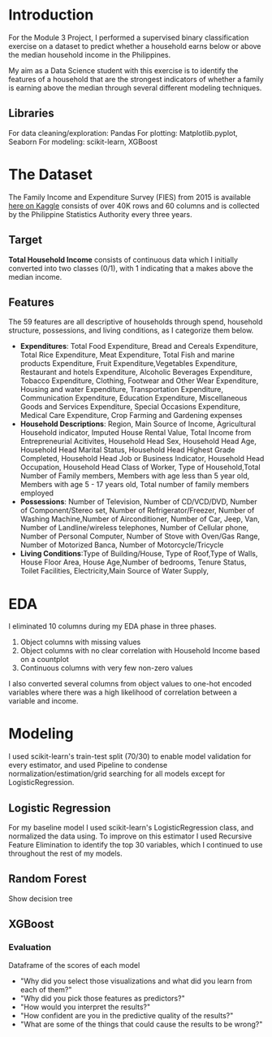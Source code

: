 # Introduction

For the Module 3 Project, I performed a supervised binary classification exercise on a dataset to predict whether a household earns below or above the median household income in the Philippines. 

My aim as a Data Science student with this exercise is to identify the features of a household that are the strongest indicators of whether a family is earning above the median through several different modeling techniques. 

## Libraries
For data cleaning/exploration: Pandas
For plotting: Matplotlib.pyplot, Seaborn
For modeling: scikit-learn, XGBoost

# The Dataset 
The Family Income and Expenditure Survey (FIES) from 2015 is available [here on Kaggle](https://www.kaggle.com/grosvenpaul/family-income-and-expenditure) consists of over 40K rows and 60 columns and is collected by the Philippine Statistics Authority every three years. 

## Target
**Total Household Income** consists of continuous data which I initially converted into two classes (0/1), with 1 indicating that a makes above the median income. 

## Features
The 59 features are all descriptive of households through spend, household structure, possessions, and living conditions, as I categorize them below. 

* **Expenditures**: Total Food Expenditure, Bread and Cereals Expenditure, Total Rice Expenditure, Meat Expenditure, Total Fish and  marine products Expenditure, Fruit Expenditure,Vegetables Expenditure, Restaurant and hotels Expenditure, Alcoholic Beverages Expenditure, Tobacco Expenditure, Clothing, Footwear and Other Wear Expenditure, Housing and water Expenditure, Transportation Expenditure, Communication Expenditure, Education Expenditure, Miscellaneous Goods and Services Expenditure, Special Occasions Expenditure, Medical Care Expenditure, Crop Farming and Gardening expenses
* **Household Descriptions**: Region, Main Source of Income, Agricultural Household indicator, Imputed House Rental Value, Total Income from Entrepreneurial Acitivites, Household Head Sex, Household Head Age, Household Head Marital Status, Household Head Highest Grade Completed, Household Head Job or Business Indicator, Household Head Occupation, Household Head Class of Worker, Type of Household,Total Number of Family members, Members with age less than 5 year old, Members with age 5 - 17 years old, Total number of family members employed
* **Possessions**: Number of Television, Number of CD/VCD/DVD, Number of Component/Stereo set, Number of Refrigerator/Freezer, Number of Washing Machine,Number of Airconditioner, Number of Car, Jeep, Van, Number of Landline/wireless telephones, Number of Cellular phone, Number of Personal Computer, Number of Stove with Oven/Gas Range, Number of Motorized Banca, Number of Motorcycle/Tricycle
* **Living Conditions**:Type of Building/House, Type of Roof,Type of Walls, House Floor Area, House Age,Number of bedrooms, Tenure Status, Toilet Facilities, Electricity,Main Source of Water Supply,

# EDA

I eliminated 10 columns during my EDA phase in three phases. 
1) Object columns with missing values
2) Object columns with no clear correlation with Household Income based on a countplot
3) Continuous columns with very few non-zero values

I also converted several columns from object values to one-hot encoded variables where there was a high likelihood of correlation between a variable and income.

# Modeling 

I used scikit-learn's train-test split (70/30) to enable model validation for every estimator, and used Pipeline to condense normalization/estimation/grid searching for all models except for LogisticRegression.

## Logistic Regression

For my baseline model I used scikit-learn's LogisticRegression class, and normalized the data using. To improve on this estimator I used Recursive Feature Elimination to identify the top 30 variables, which I continued to use throughout the rest of my models. 

## Random Forest
Show decision tree 

## XGBoost


### Evaluation

Dataframe of the scores of each model


 - "Why did you select those visualizations and what did you learn from each of them?"
 - "Why did you pick those features as predictors?"
 - "How would you interpret the results?"
 - "How confident are you in the predictive quality of the results?"
 - "What are some of the things that could cause the results to be wrong?"